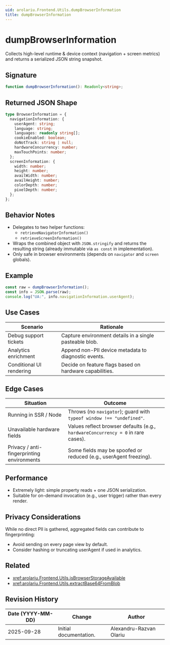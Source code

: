 ```yaml
---
uid: arolariu.Frontend.Utils.dumpBrowserInformation
title: dumpBrowserInformation
---
```


# dumpBrowserInformation

Collects high-level runtime & device context (navigation + screen metrics) and returns a serialized JSON string snapshot.

## Signature

```ts
function dumpBrowserInformation(): Readonly<string>;
```

## Returned JSON Shape

```ts
type BrowserInformation = {
  navigationInformation: {
    userAgent: string;
    language: string;
    languages: readonly string[];
    cookieEnabled: boolean;
    doNotTrack: string | null;
    hardwareConcurrency: number;
    maxTouchPoints: number;
  };
  screenInformation: {
    width: number;
    height: number;
    availWidth: number;
    availHeight: number;
    colorDepth: number;
    pixelDepth: number;
  };
};
```

## Behavior Notes

- Delegates to two helper functions:
  - `retrieveNavigatorInformation()`
  - `retrieveScreenInformation()`
- Wraps the combined object with `JSON.stringify` and returns the resulting string (already immutable via `as const` in implementation).
- Only safe in browser environments (depends on `navigator` and `screen` globals).

## Example

```ts
const raw = dumpBrowserInformation();
const info = JSON.parse(raw);
console.log("UA:", info.navigationInformation.userAgent);
```

## Use Cases

| Scenario | Rationale |
| -------- | --------- |
| Debug support tickets | Capture environment details in a single pasteable blob. |
| Analytics enrichment | Append non-PII device metadata to diagnostic events. |
| Conditional UI rendering | Decide on feature flags based on hardware capabilities. |

## Edge Cases

| Situation | Outcome |
| --------- | ------- |
| Running in SSR / Node | Throws (no `navigator`); guard with `typeof window !== "undefined"`. |
| Unavailable hardware fields | Values reflect browser defaults (e.g., `hardwareConcurrency = 0` in rare cases). |
| Privacy / anti-fingerprinting environments | Some fields may be spoofed or reduced (e.g., userAgent freezing). |

## Performance

- Extremely light: simple property reads + one JSON serialization.
- Suitable for on-demand invocation (e.g., user trigger) rather than every render.

## Privacy Considerations

While no direct PII is gathered, aggregated fields can contribute to fingerprinting:
- Avoid sending on every page view by default.
- Consider hashing or truncating userAgent if used in analytics.

## Related

- <xref:arolariu.Frontend.Utils.isBrowserStorageAvailable>
- <xref:arolariu.Frontend.Utils.extractBase64FromBlob>

## Revision History

| Date (YYYY-MM-DD) | Change | Author |
| ----------------- | ------ | ------ |
| 2025-09-28 | Initial documentation. | Alexandru-Razvan Olariu |
